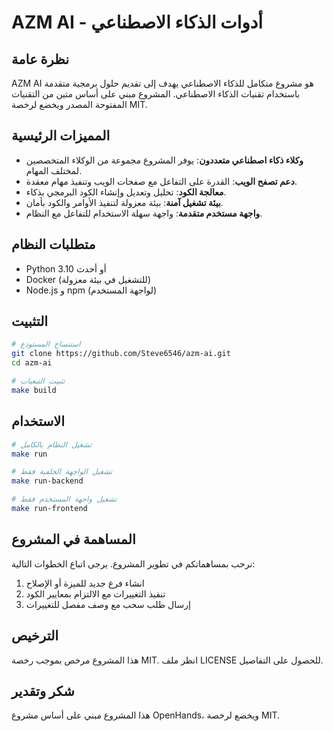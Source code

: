 # AZM AI - أدوات الذكاء الاصطناعي

## نظرة عامة

AZM AI هو مشروع متكامل للذكاء الاصطناعي يهدف إلى تقديم حلول برمجية متقدمة باستخدام تقنيات الذكاء الاصطناعي. المشروع مبني على أساس متين من التقنيات المفتوحة المصدر ويخضع لرخصة MIT.

## المميزات الرئيسية

- **وكلاء ذكاء اصطناعي متعددون**: يوفر المشروع مجموعة من الوكلاء المتخصصين لمختلف المهام.
- **دعم تصفح الويب**: القدرة على التفاعل مع صفحات الويب وتنفيذ مهام معقدة.
- **معالجة الكود**: تحليل وتعديل وإنشاء الكود البرمجي بذكاء.
- **بيئة تشغيل آمنة**: بيئة معزولة لتنفيذ الأوامر والكود بأمان.
- **واجهة مستخدم متقدمة**: واجهة سهلة الاستخدام للتفاعل مع النظام.

## متطلبات النظام

- Python 3.10 أو أحدث
- Docker (للتشغيل في بيئة معزولة)
- Node.js و npm (لواجهة المستخدم)

## التثبيت

```bash
# استنساخ المستودع
git clone https://github.com/Steve6546/azm-ai.git
cd azm-ai

# تثبيت التبعيات
make build
```

## الاستخدام

```bash
# تشغيل النظام بالكامل
make run

# تشغيل الواجهة الخلفية فقط
make run-backend

# تشغيل واجهة المستخدم فقط
make run-frontend
```

## المساهمة في المشروع

نرحب بمساهماتكم في تطوير المشروع. يرجى اتباع الخطوات التالية:

1. انشاء فرع جديد للميزة أو الإصلاح
2. تنفيذ التغييرات مع الالتزام بمعايير الكود
3. إرسال طلب سحب مع وصف مفصل للتغييرات

## الترخيص

هذا المشروع مرخص بموجب رخصة MIT. انظر ملف LICENSE للحصول على التفاصيل.

## شكر وتقدير

هذا المشروع مبني على أساس مشروع OpenHands، ويخضع لرخصة MIT.